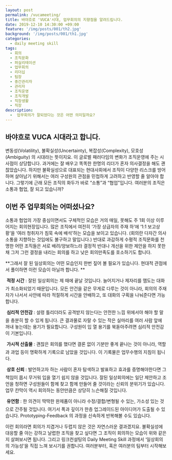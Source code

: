 ```yaml
---
layout: post
permalink: /vucameeting/
title: 바야흐로 'VUCA'시대, 업무회의의 지향점을 알려드립니다.
date: 2019-12-10 14:30:00 +09:00
feature: '/img/posts/001/th2.jpg'
background: '/img/posts/001/th1.jpg'
categories:
  - daily meeting skill
tags:
  - 회의
  - 조직문화
  - 퍼실리테이션
  - 업무회의
  - 리더십
  - 팀장
  - 중간관리자
  - 관리자
  - 조직운영
  - 조직개발
  - 직장생활
  - 직장
description:
  -  업무회의가 잘되었다는 것은 어떤 의미일까요?
---
```


## 바야흐로 VUCA 시대라고 합니다.

변동성(Volatility), 불확실성(Uncertainty), 복잡성(Complexity), 모호성(Ambiguity) 의 시대라는 뜻이지요. 이 글로벌 패러다임의 변화가 조직운영에 주는 시사점이 상당합니다. 과거에는 잘 배우고 똑똑한 한명의 리더가 혼자 의사결정을 해도 괜찮았습니다. 하지만 불확실성으로 대표되는 현대사회에서 조직이 다양한 리스크를 방어하며 살아남기 위해서는 여러 구성원의 관점을 민첩하게 고려하고 반영할 줄 알아야 합니다. 그렇기에 근래 모든 조직의 화두가 바로 “소통”과 “협업”입니다. 여러분의 조직은 소통과 협업, 잘 되고 있습니까?



## 이번 주 업무회의는 어떠셨나요?

소통과 협업의 가장 중심이면서도 구체적인 모습은 거의 매일, 못해도 주 1회 이상 이루어지는 회의현장입니다. 많은 조직에서 여전히 ‘가장 상급자의 주재 하’에 ‘1:1 보고상황’을 ‘여러 청취자가 침묵 속에 배석’하는 모습을 보이고 있습니다. (회의란 다자간 의사소통을 지향하는 것임에도 불구하고 말입니다.) 반대로 과감하게 수평적 조직문화를 천명한 어떤 조직들은 서로 배려/양보하느라 결정적 반대나 개선을 위한 제안을 하지 못한 채 그저 그런 결정을 내리는 회의를 하고 낮은 회의만족도를 호소하기도 합니다.



**그래서 잘 된 일상회의는 어떤 모습인지 한번 짚어 볼 필요가 있습니다. 현대적 관점에서 풀이하면 이런 모습이 아닐까 합니다. **

 **적정 시간** : 잘된 일상회의는 제 때에 끝날 것입니다. 늘어지거나 제자리를 맴도는 대화가 최소화되었기 때문입니다. 모든 안건을 같은 무게로 다루는 것이 아니라, 회의의 주재자가 나서서 사안에 따라 적절하게 시간을 안배하고, 또 대화의 구획을 나눠준다면 가능합니다.

 **심리적 안전감** : 설령 틀리더라도 공격받지 않는다는 안전한 느낌 위에서야 해야 할 말을 충분히 할 수 있게 됩니다. 큰 결과물로 자랄 수 있는 작은 실마리를  여러 사람 앞에 꺼내 놓는데는 용기가 필요합니다. 구성원이 입 열 용기를 북돋아주려면 심리적 안전감이 기본입니다.

 **가시적 산출물** : 괜찮은 회의를 했다면 결론 없이 기분만 좋게 끝나는 것이 아니라, 역할과 과업 등이 명확하게 기록으로 남았을 것입니다. 이 기록물은 업무수행의 지침이 됩니다.

 **상호 신뢰** : 발언하고자 하는 사람이 혼자 탐색하고 발표하고 효과를 증명해야한다면 그 책임이 몹시 무거워 입을 열기 쉽지 않을 것입니다. 잘된 일상회의에는 일단 제안하고 조언을 청하면 구성원들이 함께 찾고 함께 만들어 줄 것이라는 신뢰의 분위기가 있습니다. 업무 칸막이 역시 회의하는 동안만큼은 상당히 느슨해질 것입니다.

 **유연함** : 한 의견이 딱딱한 완제품이 아니라 수정/결합/변형될 수 있는, 가소성 있는 것으로 간주될 것입니다. 여기서 폭과 깊이가 한층 업그레이드된 아이디어가 도출될 수 있습니다. Prototyping-Feedback 의 과정을 신속하게 반복해볼 수도 있습니다.



  이런 회의라면 회의가 지겹거나 두렵지 않은 것은 자연스러운 결과겠지요. 불확실성에 대응할 줄 아는 강하고 날렵한 조직을 찾고 싶다면 그 조직이 회의하는 모습이 위와 같은 지 살펴보시면 됩니다. 그리고 링크컨설팅의 Daily Meeting Skill 과정에서 ‘일상회의의 가능성’을 직접 느껴 보시기를 권합니다. 여러분부터, 혹은 여러분의 팀부터 시작해보세요.
